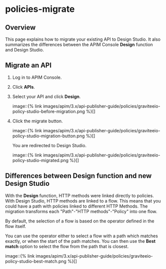 # policies-migrate

## Overview

This page explains how to migrate your existing API to Design Studio. It also summarizes the differences between the APIM Console **Design** function and Design Studio.

## Migrate an API

1. Log in to APIM Console.
2. Click **APIs**.
3.  Select your API and click **Design**.

    image::\{% link images/apim/3.x/api-publisher-guide/policies/graviteeio-policy-studio-before-migration.png %\}\[]
4.  Click the migrate button.

    image::\{% link images/apim/3.x/api-publisher-guide/policies/graviteeio-policy-studio-migration-button.png %\}\[]

    You are redirected to Design Studio.

    image::\{% link images/apim/3.x/api-publisher-guide/policies/graviteeio-policy-studio-migrated.png %\}\[]

## Differences between Design function and new Design Studio

With the **Design** function, HTTP methods were linked directly to policies. With Design Studio, HTTP methods are linked to a flow. This means that you could have a path with policies linked to different HTTP Methods. The migration transforms each "Path"-"HTTP methods"-"Policy" into one flow.

By default, the selection of a flow is based on the operator defined in the flow itself.

You can use the operator either to select a flow with a path which matches exactly, or when the start of the path matches. You can then use the **Best match** option to select the flow from the path that is closest.

image::\{% link images/apim/3.x/api-publisher-guide/policies/graviteeio-policy-studio-best-match.png %\}\[]
